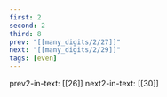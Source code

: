 ```yaml
---
first: 2
second: 2
third: 8
prev: "[[many_digits/2/27]]"
next: "[[many_digits/2/29]]"
tags: [even]
---
```

prev2-in-text: [[26]]
next2-in-text: [[30]]
